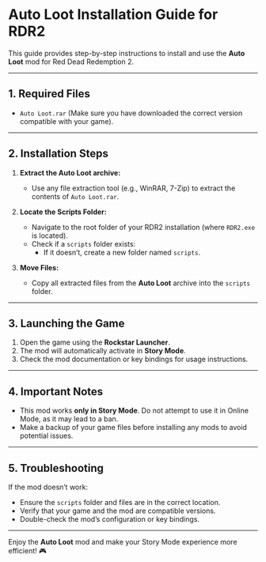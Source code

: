 # Auto Loot Installation Guide for RDR2

This guide provides step-by-step instructions to install and use the **Auto Loot** mod for Red Dead Redemption 2.

---

## 1. Required Files
- `Auto Loot.rar` (Make sure you have downloaded the correct version compatible with your game).

---

## 2. Installation Steps
1. **Extract the Auto Loot archive:**
   - Use any file extraction tool (e.g., WinRAR, 7-Zip) to extract the contents of `Auto Loot.rar`.

2. **Locate the Scripts Folder:**
   - Navigate to the root folder of your RDR2 installation (where `RDR2.exe` is located).
   - Check if a `scripts` folder exists:
     - If it doesn’t, create a new folder named `scripts`.

3. **Move Files:**
   - Copy all extracted files from the **Auto Loot** archive into the `scripts` folder.

---

## 3. Launching the Game
1. Open the game using the **Rockstar Launcher**.
2. The mod will automatically activate in **Story Mode**.
3. Check the mod documentation or key bindings for usage instructions.

---

## 4. Important Notes
- This mod works **only in Story Mode**. Do not attempt to use it in Online Mode, as it may lead to a ban.
- Make a backup of your game files before installing any mods to avoid potential issues.

---

## 5. Troubleshooting
If the mod doesn’t work:
- Ensure the `scripts` folder and files are in the correct location.
- Verify that your game and the mod are compatible versions.
- Double-check the mod’s configuration or key bindings.

---

Enjoy the **Auto Loot** mod and make your Story Mode experience more efficient! 🎮
